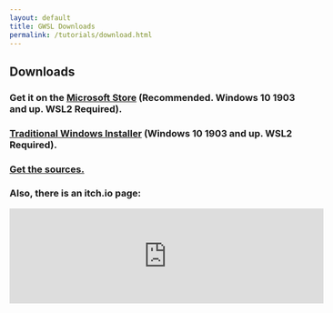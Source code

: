 ```yaml
---
layout: default
title: GWSL Downloads
permalink: /tutorials/download.html
---
```


## Downloads

### Get it on the [Microsoft Store](https://www.microsoft.com/en-us/p/gwsl/9nl6kd1h33v3) (Recommended. Windows 10 1903 and up. WSL2 Required).

### [Traditional Windows Installer](https://github.com/Opticos/GWSL-Source/releases/) (Windows 10 1903 and up. WSL2 Required).

### [Get the sources.](https://github.com/Opticos/GWSL-Source)

### Also, there is an itch.io page:

<iframe src="https://itch.io/embed/779749" width="552" height="167" frameborder="0"><a href="https://opticos.itch.io/gwsl">GWSL by Optico5</a></iframe>
